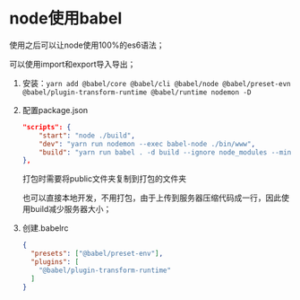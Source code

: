 # node使用babel

使用之后可以让node使用100%的es6语法；

可以使用import和export导入导出；

1. 安装：`yarn add @babel/core @babel/cli @babel/node @babel/preset-evn @babel/plugin-transform-runtime @babel/runtime nodemon -D`

2. 配置package.json

   ```json
   "scripts": {
       "start": "node ./build",
       "dev": "yarn run nodemon --exec babel-node ./bin/www",
       "build": "yarn run babel . -d build --ignore node_modules --minified && cp -r public build"
   },
   ```

   打包时需要将public文件夹复制到打包的文件夹

   也可以直接本地开发，不用打包，由于上传到服务器压缩代码成一行，因此使用build减少服务器大小；

   

3. 创建.babelrc

   ```json
   {
     "presets": ["@babel/preset-env"],
     "plugins": [
       "@babel/plugin-transform-runtime"    
     ]
   }
   ```

   

